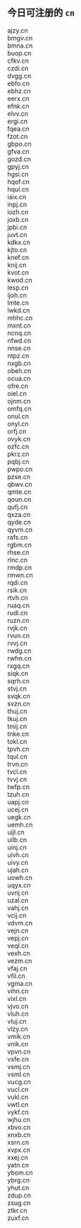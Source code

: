 
## 今日可注册的 `cn`
>
ajzy.cn   
bmgv.cn   
bmna.cn   
buop.cn   
cfkv.cn   
czdi.cn   
dvgg.cn   
ebfo.cn   
ebhz.cn   
eerx.cn   
efnk.cn   
elvv.cn   
ergi.cn   
fqea.cn   
fzot.cn   
gbpo.cn   
gfva.cn   
gozd.cn   
gpyj.cn   
hgsi.cn   
hqof.cn   
hqul.cn   
iaix.cn   
inpj.cn   
iozh.cn   
joxb.cn   
jpbi.cn   
juvt.cn   
kdkx.cn   
kjto.cn   
knef.cn   
knij.cn   
kvot.cn   
kwod.cn   
lesp.cn   
ljoh.cn   
lmte.cn   
lwkd.cn   
mhhc.cn   
mxnt.cn   
ncnq.cn   
nfwd.cn   
nnse.cn   
ntpz.cn   
nxgb.cn   
obeh.cn   
ocua.cn   
ofre.cn   
oiel.cn   
ojnm.cn   
omfq.cn   
onul.cn   
onyl.cn   
orfj.cn   
ovyk.cn   
ozfc.cn   
pkrz.cn   
pqbj.cn   
pwpo.cn   
pzse.cn   
qbwv.cn   
qmte.cn   
qoun.cn   
qufj.cn   
qxza.cn   
qyde.cn   
qyvm.cn   
rafs.cn   
rgbm.cn   
rhse.cn   
rlnc.cn   
rmdp.cn   
rmwn.cn   
rqdi.cn   
rsik.cn   
rtvh.cn   
ruaq.cn   
rudl.cn   
ruzn.cn   
rvjk.cn   
rvun.cn   
rvvj.cn   
rwdg.cn   
rwfm.cn   
rxgq.cn   
siqk.cn   
sqrh.cn   
stvj.cn   
svqk.cn   
svzn.cn   
thuj.cn   
tkuj.cn   
tmij.cn   
tnke.cn   
tokl.cn   
tpvh.cn   
tqul.cn   
trvn.cn   
tvcl.cn   
tvvj.cn   
twfp.cn   
tzuh.cn   
uapj.cn   
ucej.cn   
uegk.cn   
uemh.cn   
uijl.cn   
uilb.cn   
uinj.cn   
uivh.cn   
uivy.cn   
ujah.cn   
uowh.cn   
uqyx.cn   
uvnj.cn   
uzal.cn   
vahj.cn   
vcij.cn   
vdvm.cn   
vejn.cn   
vepj.cn   
veql.cn   
vexh.cn   
vezm.cn   
vfaj.cn   
vfil.cn   
vgma.cn   
vihn.cn   
vixl.cn   
vjvo.cn   
vluh.cn   
vluj.cn   
vlzy.cn   
vmik.cn   
vnik.cn   
vpvn.cn   
vsfe.cn   
vsmj.cn   
vsml.cn   
vucg.cn   
vucl.cn   
vukl.cn   
vwtl.cn   
vykf.cn   
wjhu.cn   
xbvo.cn   
xnxb.cn   
xsrn.cn   
xvpx.cn   
xxej.cn   
yatn.cn   
ybom.cn   
ybrg.cn   
yhut.cn   
zdup.cn   
zsug.cn   
ztkr.cn   
zuxf.cn   

